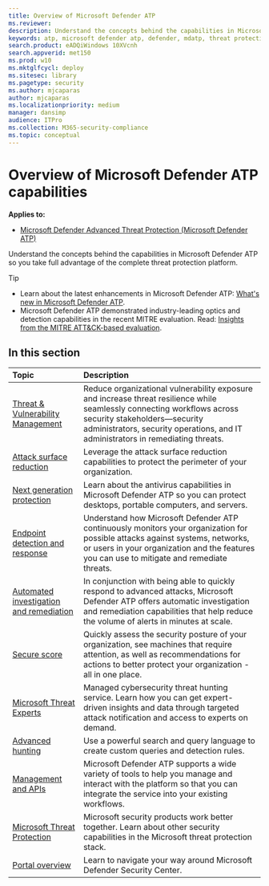 ```yaml
---
title: Overview of Microsoft Defender ATP 
ms.reviewer: 
description: Understand the concepts behind the capabilities in Microsoft Defender ATP so you take full advantage of the complete threat protection platform
keywords: atp, microsoft defender atp, defender, mdatp, threat protection, platform, threat, vulnerability, asr, attack, surface, reduction, next-gen, protection, edr, endpoint, detection, response, automated, air
search.product: eADQiWindows 10XVcnh
search.appverid: met150
ms.prod: w10
ms.mktglfcycl: deploy
ms.sitesec: library
ms.pagetype: security
ms.author: mjcaparas
author: mjcaparas
ms.localizationpriority: medium
manager: dansimp
audience: ITPro
ms.collection: M365-security-compliance 
ms.topic: conceptual
---
```


# Overview of Microsoft Defender ATP capabilities
**Applies to:**

- [Microsoft Defender Advanced Threat Protection (Microsoft Defender ATP)](https://go.microsoft.com/fwlink/p/?linkid=2069559)

Understand the concepts behind the capabilities in Microsoft Defender ATP so you take full advantage of the complete threat protection platform.

>[!TIP]
>- Learn about the latest enhancements in Microsoft Defender ATP: [What's new in Microsoft Defender ATP](https://cloudblogs.microsoft.com/microsoftsecure/2018/11/15/whats-new-in-windows-defender-atp/).
>- Microsoft Defender ATP demonstrated industry-leading optics and detection capabilities in the recent MITRE evaluation. Read: [Insights from the MITRE ATT&CK-based evaluation](https://cloudblogs.microsoft.com/microsoftsecure/2018/12/03/insights-from-the-mitre-attack-based-evaluation-of-windows-defender-atp/).

## In this section

Topic | Description
:---|:---
[Threat & Vulnerability Management](next-gen-threat-and-vuln-mgt.md) | Reduce organizational vulnerability exposure and increase threat resilience while seamlessly connecting workflows across security stakeholders—security administrators, security operations, and IT administrators in remediating threats.
[Attack surface reduction](overview-attack-surface-reduction.md) | Leverage the attack surface reduction capabilities to protect the perimeter of your organization.
[Next generation protection](../windows-defender-antivirus/windows-defender-antivirus-in-windows-10.md) | Learn about the antivirus capabilities in Microsoft Defender ATP so you can protect desktops, portable computers, and servers.
[Endpoint detection and response](overview-endpoint-detection-response.md) | Understand how Microsoft Defender ATP continuously monitors your organization for possible attacks against systems, networks, or users in your organization and the features you can use to mitigate and remediate threats.
[Automated investigation and remediation](automated-investigations.md) | In conjunction with being able to quickly respond to advanced attacks, Microsoft Defender ATP offers automatic investigation and remediation capabilities that help reduce the volume of alerts in minutes at scale.
[Secure score](overview-secure-score.md) | Quickly assess the security posture of your organization, see machines that require attention, as well as recommendations for actions to better protect your organization - all in one place.
[Microsoft Threat Experts](microsoft-threat-experts.md) | Managed cybersecurity threat hunting service. Learn how you can get expert-driven insights and data through targeted attack notification and access to experts on demand.
[Advanced hunting](overview-hunting.md) |  Use a powerful search and query language to create custom queries and detection rules.
[Management and APIs](management-apis.md) | Microsoft Defender ATP supports a wide variety of tools to help you manage and interact with the platform so that you can integrate the service into your existing workflows.
[Microsoft Threat Protection](threat-protection-integration.md) | Microsoft security products work better together. Learn about other security capabilities in the Microsoft threat protection stack. 
[Portal overview](portal-overview.md) |Learn to navigate your way around Microsoft Defender Security Center.
